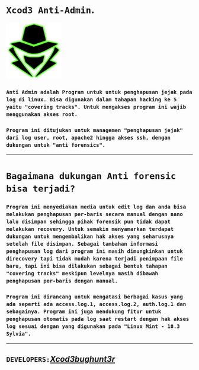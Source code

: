 # ``Xcod3 Anti-Admin``.

<p align="left"><a href="https://www.itsecurity.id/"><img height="150" title="Xcod3bughunt3r" src="0011.png"/></a></p>

### ``Anti Admin adalah Program untuk untuk penghapusan jejak pada log di linux. Bisa digunakan dalam tahapan hacking ke 5 yaitu "covering tracks". Untuk mengakses program ini wajib menggunakan akses root.``

### ``Program ini ditujukan untuk managemen "penghapusan jejak" dari log user, root, apache2 hingga akses ssh, dengan dukungan untuk "anti forensics".``

****

# ``Bagaimana dukungan Anti forensic bisa terjadi?``
### ``Program ini menyediakan media untuk edit log dan anda bisa melakukan penghapusan per-baris secara manual dengan nano lalu disimpan sehingga pihak forensik pun tidak dapat melakukan recovery. Untuk semakin menyamarkan terdapat dukungan untuk mengembalikan hak akses yang seharusnya setelah file disimpan. Sebagai tambahan informasi penghapusan log dari program ini masih dimungkinkan untuk direcovery tapi tidak mudah karena terjadi penimpaan file baru, tapi ini bisa dilakukan sebagai bentuk tahapan "covering tracks" meskipun levelnya masih dibawah penghapusan per-baris dengan manual.``

### ``Program ini dirancang untuk mengatasi berbagai kasus yang ada seperti ada access.log.1, access.log.2, auth.log.1 dan sebagainya. Program ini juga mendukung fitur untuk penghapusan otomatis pada log saat restart dengan hak akses log sesuai dengan yang digunakan pada "Linux Mint - 18.3 Sylvia".``

****

## ``DEVELOPERS:``*[Xcod3bughunt3r](https://github.com/Xcod3bughunt3r/Xcod3bughunt3r/)*
